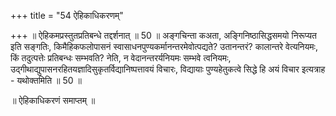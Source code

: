+++
title = "54 ऐहिकाधिकरणम्"

+++
॥ ऐहिकमप्रस्तुतप्रतिबन्धे तद्दर्शनात् ॥ 50 ॥ अङ्गचिन्ता कअता, अङ्गिनिष्ठासिद्धसमयो निरूप्यत इति सङ्गतिः, किमैहिकफलोपासनं स्वासाधनपुण्यकर्मानन्तरमेवोत्पद्यते? उतानन्तरं? कालान्तरे वेत्यनियमः, किं तदुत्पत्तेः प्रतिबन्धः सम्भवति? नेति, न वेदानन्तरर्यनियमः सम्भवे त्वनियमः, उद्गीथाद्युपासनरहितयज्ञादिसुकृतर्विद्यानिष्पत्तावयं विचारः, विद्यायाः पुण्यहेतुकत्वे सिद्धे हि अयं विचार इत्यत्राह - यथोक्तमिति ॥ 50 ॥

॥ ऐहिकाधिकरणं समाप्तम् ॥


